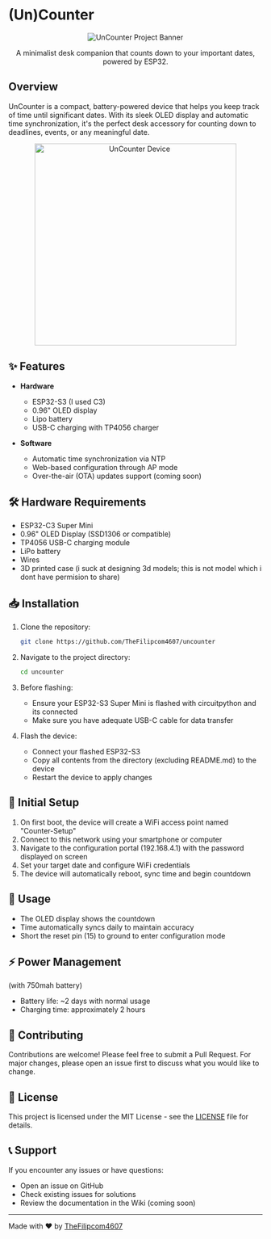 # (Un)Counter

<div align="center">
  <img src="https://socialify.git.ci/thefilipcom4607/uncounter/image?font=Source%20Code%20Pro&language=1&name=1&owner=1&pattern=Circuit%20Board&theme=Dark" alt="UnCounter Project Banner">

  A minimalist desk companion that counts down to your important dates, powered by ESP32.
</div>

## Overview

UnCounter is a compact, battery-powered device that helps you keep track of time until significant dates. With its sleek OLED display and automatic time synchronization, it's the perfect desk accessory for counting down to deadlines, events, or any meaningful date.

<div align="center">
  <img src="https://assets.thefilip.com/uncounter.jpg" alt="UnCounter Device" width="400">
</div>

## ✨ Features

- **Hardware**
  - ESP32-S3 (I used C3)
  - 0.96" OLED display
  - Lipo battery
  - USB-C charging with TP4056 charger
  
- **Software**
  - Automatic time synchronization via NTP
  - Web-based configuration through AP mode
  - Over-the-air (OTA) updates support (coming soon)

## 🛠️ Hardware Requirements

- ESP32-C3 Super Mini
- 0.96" OLED Display (SSD1306 or compatible)
- TP4056 USB-C charging module
- LiPo battery
- Wires
- 3D printed case (i suck at designing 3d models; this is not model which i dont have permision to share)

## 📥 Installation

1. Clone the repository:
   ```bash
   git clone https://github.com/TheFilipcom4607/uncounter
   ```

2. Navigate to the project directory:
   ```bash
   cd uncounter
   ```

3. Before flashing:
   - Ensure your ESP32-S3 Super Mini is flashed with circuitpython and its connected
   - Make sure you have adequate USB-C cable for data transfer

4. Flash the device:
   - Connect your flashed ESP32-S3
   - Copy all contents from the directory (excluding README.md) to the device
   - Restart the device to apply changes

## 🔧 Initial Setup

1. On first boot, the device will create a WiFi access point named "Counter-Setup"
2. Connect to this network using your smartphone or computer
3. Navigate to the configuration portal (192.168.4.1) with the password displayed on screen
4. Set your target date and configure WiFi credentials
5. The device will automatically reboot, sync time and begin countdown

## 📱 Usage

- The OLED display shows the countdown
- Time automatically syncs daily to maintain accuracy
- Short the reset pin (15) to ground to enter configuration mode

## ⚡ Power Management

(with 750mah battery)

- Battery life: ~2 days with normal usage
- Charging time: approximately 2 hours


## 🤝 Contributing

Contributions are welcome! Please feel free to submit a Pull Request. For major changes, please open an issue first to discuss what you would like to change.

## 📝 License

This project is licensed under the MIT License - see the [LICENSE](LICENSE) file for details.

## 📞 Support

If you encounter any issues or have questions:
- Open an issue on GitHub
- Check existing issues for solutions
- Review the documentation in the Wiki (coming soon)

---

Made with ❤️ by [TheFilipcom4607](https://github.com/TheFilipcom4607)
